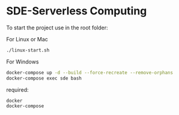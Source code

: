 
# SDE-Serverless Computing

To start the project use in the root folder:

For Linux or Mac
```bash
./linux-start.sh
```
For Windows
```bash
docker-compose up -d --build --force-recreate --remove-orphans
docker-compose exec sde bash
```

required:
```
docker
docker-compose
```

